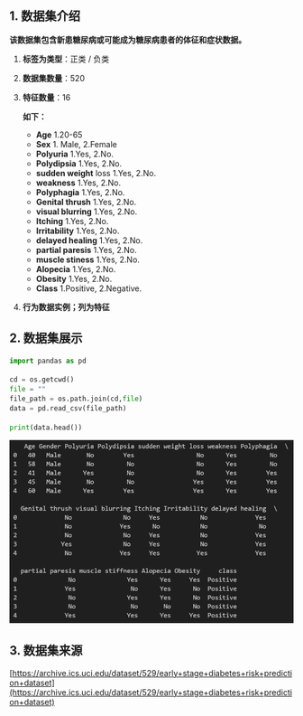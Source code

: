 ## 1. 数据集介绍

**该数据集包含新患糖尿病或可能成为糖尿病患者的体征和症状数据。**

1. **标签为类型**：正类 / 负类
2. **数据集数量**：520
3. **特征数量**：16

   **如下：**

   - **Age** 1.20-65
   - **Sex** 1. Male, 2.Female
   - **Polyuria** 1.Yes, 2.No.
   - **Polydipsia** 1.Yes, 2.No.
   - **sudden weight** loss 1.Yes, 2.No.
   - **weakness** 1.Yes, 2.No.
   - **Polyphagia** 1.Yes, 2.No.
   - **Genital thrush** 1.Yes, 2.No.
   - **visual blurring** 1.Yes, 2.No.
   - **Itching** 1.Yes, 2.No.
   - **Irritability** 1.Yes, 2.No.
   - **delayed healing** 1.Yes, 2.No.
   - **partial paresis** 1.Yes, 2.No.
   - **muscle stiness** 1.Yes, 2.No.
   - **Alopecia** 1.Yes, 2.No.
   - **Obesity** 1.Yes, 2.No.
   - **Class** 1.Positive, 2.Negative.
4. **行为数据实例；列为特征**

## 2. 数据集展示

```python
import pandas as pd

cd = os.getcwd()
file = ""
file_path = os.path.join(cd,file)
data = pd.read_csv(file_path)

print(data.head())

```

![1705821979427](image/1.数据集介绍/1705821979427.png)

## 3. 数据集来源

[https://archive.ics.uci.edu/dataset/529/early+stage+diabetes+risk+prediction+dataset](https://archive.ics.uci.edu/dataset/529/early+stage+diabetes+risk+prediction+dataset)
